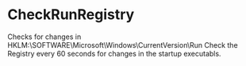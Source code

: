 # CheckRunRegistry
Checks for changes in HKLM:\\SOFTWARE\Microsoft\Windows\CurrentVersion\Run
Check the Registry every 60 seconds for changes in the startup executabls.
